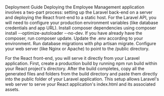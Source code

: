 Deployment Guide
Deploying the Employee Management application involves a two-part process: setting up the Laravel back-end on a server and deploying the React front-end to a static host. For the Laravel API, you will need to configure your production environment variables (like database credentials and app URL). 
Install composer dependencies using composer install --optimize-autoloader --no-dev.
If you have already have the composer, run composer update.
Update the .env according to your environment.
Run database migrations with php artisan migrate. 
Configure your web server (like Nginx or Apache) to point to the /public directory.

For the React front-end, you will serve it directly from your Laravel application. 
First, create a production build by running npm run build within your React project's directory. 
After the build completes, copy all the generated files and folders from the build directory and paste them directly into the public folder of your Laravel application. This setup allows Laravel's web server to serve your React application's index.html and its associated assets.
